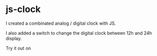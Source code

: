 # js-clock

I created a combinated analog / digital clock with JS.

I also added a switch to change the digital clock between 12h and 24h display.

Try it out on
